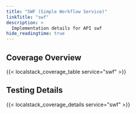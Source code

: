 ```yaml
---
title: "SWF (Simple Workflow Service)"
linkTitle: "swf"
description: >
  Implementation details for API swf
hide_readingtime: true
---
```


## Coverage Overview
{{< localstack_coverage_table service="swf" >}}

## Testing Details
{{< localstack_coverage_details service="swf" >}}
